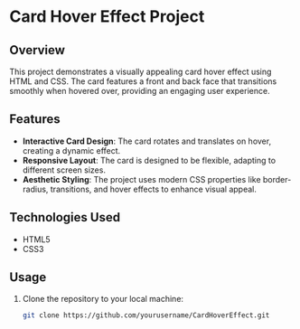 # Card Hover Effect Project

## Overview

This project demonstrates a visually appealing card hover effect using HTML and CSS. The card features a front and back face that transitions smoothly when hovered over, providing an engaging user experience.

## Features

- **Interactive Card Design**: The card rotates and translates on hover, creating a dynamic effect.
- **Responsive Layout**: The card is designed to be flexible, adapting to different screen sizes.
- **Aesthetic Styling**: The project uses modern CSS properties like border-radius, transitions, and hover effects to enhance visual appeal.

## Technologies Used

- HTML5
- CSS3

## Usage

1. Clone the repository to your local machine:
   ```bash
   git clone https://github.com/yourusername/CardHoverEffect.git
